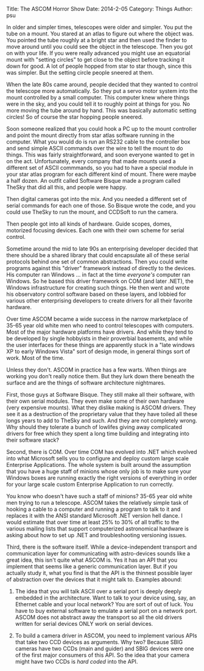 Title: The ASCOM Horror Show
Date: 2014-2-05
Category: Things
Author: psu

In older and simpler times, telescopes were older and simpler. You put the tube on a mount. You stared at an atlas to figure out where the object was. You pointed the tube roughly at a bright star and then used the finder to move around until you could see the object in the telescope. Then you got on with your life. If you were really advanced you might use an equatorial mount with "setting circles" to get close to the object before tracking it down for good. A lot of people hopped from star to star though, since this was simpler. But the setting circle people sneered at them.

When the late 80s came around, people decided that they wanted to control the telescope more automatically. So they put a servo motor system into the mount controlled by a small computer. This computer knew where things were in the sky, and you could tell it to roughly point at things for you. No more moving the tube around by hand. This was basically automatic setting circles! So of course the star hopping people sneered.

Soon someone realized that you could hook a PC up to the mount controller and point the mount directly from star atlas software running in the computer. What you would do is run an RS232 cable to the controller box and send simple ASCII commands over the wire to tell the mount to do things. This was fairly straightforward, and soon everyone wanted to get in on the act. Unfortunately, every company that made mounts used a different set of ASCII commmands, so you had to have a special module in your star atlas program for each different kind of mount. There were maybe a half dozen. An outfit called Software Bisque made a program called TheSky that did all this, and people were happy.

Then digital cameras got into the mix. And you needed a different set of serial commands for each one of those. So Bisque wrote the code, and you could use TheSky to run the mount, and CCDSoft to run the camera. 

Then people got into all kinds of hardware. Guide scopes, domes, motorized focusing devices. Each one with their own scheme for serial control.

Sometime around the mid to late 90s an enterprising developer decided that there should be a shared library that could encapsulate all of these serial protocols behind one set of common abstractions. Then you could write programs against this "driver" framework instead of directly to the devices. His computer ran Windows ... in fact at the time *everyone's* computer ran Windows. So he based this driver framework on COM (and later .NET), the Windows infrastructure for creating such things. He then went and wrote his observatory control software based on these layers, and lobbied for various other enterprising developers to create drivers for all their favorite hardware.

Over time ASCOM became a wide success in the narrow marketplace of 35-65 year old white men who need to control telescopes with computers. Most of the major hardware platforms have drivers. And while they tend to be developed by single hobbyists in their proverbial basements, and while the user interfaces for these things are apparently stuck in a "late windows XP to early Windows Vista" sort of design mode, in general things sort of work. Most of the time.

Unless they don't. ASCOM in practice has a few warts. When things are working you don't really notice them. But they lurk down there beneath the surface and are the things of software architecture nightmares.

First, those guys at Software Bisque. They still make all their software, with their own serial modules. They even make some of their own hardware (very expensive mounts). What they dislike making is ASCOM drivers. They see it as a destruction of the proprietary value that they have toiled all these longs years to add to TheSky and such. And they are not completely wrong. Why should they tolerate a bunch of lowlifes giving away complicated drivers for free which they spent a long time building and integrating into their software stack?

Second, there is COM. Over time COM has evolved into .NET which evolved into what Microsoft sells you to configure and deploy custom large scale Enterprise Applications. The whole system is built around the assumption that you have a huge staff of minions whose only job is to make sure your Windows boxes are running exactly the right versions of everything in order for your large scale custom Enterprise Application to run correctly.

You know who doesn't have such a staff of minions? 35-65 year old white men trying to run a telescope. ASCOM takes the relatively simple task of hooking a cable to a computer and running a program to talk to it and replaces it with the ANSI standard Microsoft .NET version hell dance. I would estimate that over time at least 25% to 30% of all traffic to the various mailing lists that support computerized astronomical hardware is asking about how to set up .NET and troubleshooting versioning issues.

Third, there is the software itself. While a device-independent transport and communication layer for communicating with astro-devices sounds like a great idea, this isn't quite what ASCOM is. Yes it has an API that you implement that seems like a generic communication layer. But if you actually study it, what you find is that the API is the thinnest possible layer of abstraction over the devices that it might talk to. Examples abound:

1. The idea that you will talk ASCII over a serial port is deeply deeply embedded in the architecture. Want to talk to your device using, say, an Ethernet cable and your local network? You are sort of out of luck. You have to buy external software to emulate a serial port on a network port. ASCOM does not abstract away the transport so all the old drivers written for serial devices ONLY work on serial devices.

2. To build a camera driver in ASCOM, you need to implement various APIs that take two CCD devices as arguments. Why two? Because SBIG cameras have two CCDs (main and guider) and SBIG devices were one of the first major consumers of this API. So the idea that your camera might have two CCDs is *hard coded* into the API.